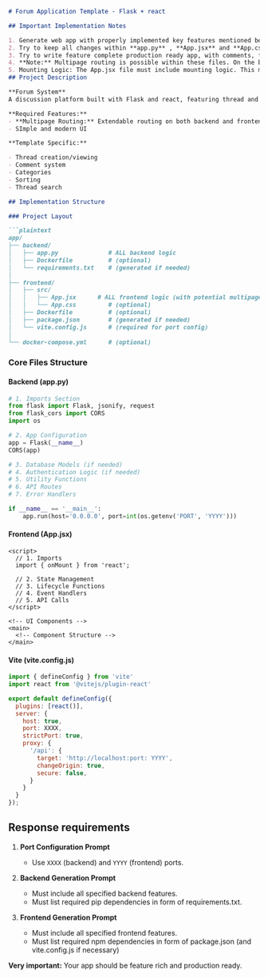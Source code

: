 ```markdown
# Forum Application Template - Flask + react

## Important Implementation Notes

1. Generate web app with properly implemented key features mentioned below.
2. Try to keep all changes within **app.py** , **App.jsx** and **App.css** files.
3. Try to write feature complete production ready app, with comments, fails states, etc.
4. **Note:** Multipage routing is possible within these files. On the backend, you can define multiple routes (e.g., `/login`, `/register`, `/dashboard`, etc.) in **app.py**. On the frontend, client-side routing can be managed within **App.jsx** using conditional rendering or a routing library, all within the single-file constraint.
5. Mounting Logic: The App.jsx file must include mounting logic. This means it should import ReactDOM from react-dom/client and use it to attach the main App component to the DOM element with the id "root".
## Project Description

**Forum System**  
A discussion platform built with Flask and react, featuring thread and comment management.

**Required Features:**
- **Multipage Routing:** Extendable routing on both backend and frontend for additional pages/views
- SImple and modern UI

**Template Specific:**

- Thread creation/viewing
- Comment system
- Categories
- Sorting
- Thread search

## Implementation Structure

### Project Layout

```plaintext
app/
├── backend/
│   ├── app.py              # ALL backend logic
│   ├── Dockerfile          # (optional)
│   └── requirements.txt    # (generated if needed)
│
├── frontend/
│   ├── src/
│   │   ├── App.jsx      # ALL frontend logic (with potential multipage routing)
│   │   └── App.css         # (optional)
│   ├── Dockerfile          # (optional)
│   ├── package.json        # (generated if needed)
│   └── vite.config.js      # (required for port config)
│
└── docker-compose.yml      # (optional)
```

### Core Files Structure

#### Backend (app.py)
```python
# 1. Imports Section
from flask import Flask, jsonify, request
from flask_cors import CORS
import os

# 2. App Configuration
app = Flask(__name__)
CORS(app)

# 3. Database Models (if needed)
# 4. Authentication Logic (if needed)
# 5. Utility Functions
# 6. API Routes
# 7. Error Handlers

if __name__ == '__main__':
    app.run(host='0.0.0.0', port=int(os.getenv('PORT', 'YYYY')))
```

#### Frontend (App.jsx)
```react
<script>
  // 1. Imports
  import { onMount } from 'react';

  // 2. State Management
  // 3. Lifecycle Functions
  // 4. Event Handlers
  // 5. API Calls
</script>

<!-- UI Components -->
<main>
  <!-- Component Structure -->
</main>
```

#### Vite (vite.config.js)
```js
import { defineConfig } from 'vite'
import react from '@vitejs/plugin-react'

export default defineConfig({
  plugins: [react()],
  server: {
    host: true,
    port: XXXX,
    strictPort: true,
    proxy: {
      '/api': {
        target: 'http://localhost:port: YYYY',
        changeOrigin: true,
        secure: false,
      }
    }
  }
});
```

## Response requirements

1. **Port Configuration Prompt**
   - Use `XXXX` (backend) and `YYYY` (frontend) ports.

2. **Backend Generation Prompt**
   - Must include all specified backend features.
   - Must list required pip dependencies in form of requirements.txt.


3. **Frontend Generation Prompt**
   - Must include all specified frontend features.
   - Must list required npm dependencies in form of package.json (and vite.config.js if necessary)


**Very important:** Your app should be feature rich and production ready.
```